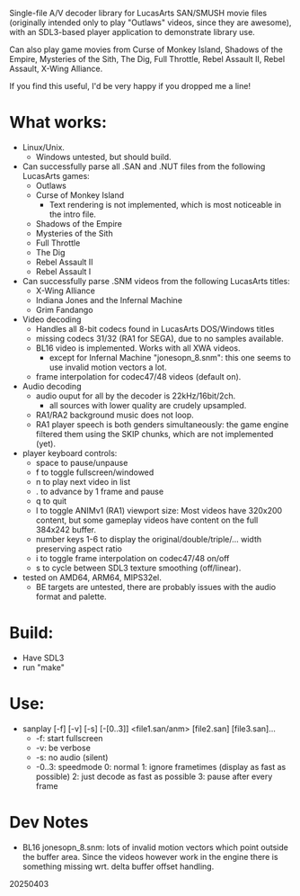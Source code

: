 Single-file A/V decoder library for LucasArts SAN/SMUSH movie files (originally
intended only to play "Outlaws" videos, since they are awesome),
with an SDL3-based player application to demonstrate library use.

Can also play game movies from Curse of Monkey Island, Shadows of the Empire,
Mysteries of the Sith, The Dig, Full Throttle, Rebel Assault II, Rebel Assault,
X-Wing Alliance.

If you find this useful, I'd be very happy if you dropped me a line!

# What works:
- Linux/Unix.
  - Windows untested, but should build.
- Can successfully parse all .SAN and .NUT files from the following LucasArts games:
  - Outlaws
  - Curse of Monkey Island
    - Text rendering is not implemented, which is most noticeable in the intro file.
  - Shadows of the Empire
  - Mysteries of the Sith
  - Full Throttle
  - The Dig
  - Rebel Assault II
  - Rebel Assault I
- Can successfully parse .SNM videos from the following LucasArts titles:
  - X-Wing Alliance
  - Indiana Jones and the Infernal Machine
  - Grim Fandango
- Video decoding
  - Handles all 8-bit codecs found in LucasArts DOS/Windows titles
  - missing codecs 31/32 (RA1 for SEGA), due to no samples available.
  - BL16 video is implemented. Works with all XWA videos.
    - except for Infernal Machine "jonesopn_8.snm": this one seems to use invalid motion vectors a lot.
  - frame interpolation for codec47/48 videos (default on).
- Audio decoding
  - audio ouput for all by the decoder is 22kHz/16bit/2ch.
    - all sources with lower quality are crudely upsampled.
  - RA1/RA2 background music does not loop.
  - RA1 player speech is both genders simultaneously: the game engine filtered them using the SKIP chunks, which are not implemented (yet).
- player keyboard controls:
  - space to pause/unpause
  - f     to toggle fullscreen/windowed
  - n     to play next video in list
  - .     to advance by 1 frame and pause
  - q     to quit
  - l     to toggle ANIMv1 (RA1) viewport size: Most videos have 320x200 content, but some gameplay videos have content on the full 384x242 buffer.
  - number keys 1-6 to display the original/double/triple/... width preserving aspect ratio
  - i  to toggle frame interpolation on codec47/48 on/off
  - s  to cycle between SDL3 texture smoothing (off/linear).
- tested on AMD64, ARM64, MIPS32el.
  - BE targets are untested, there are probably issues with the audio format and palette.

# Build:
- Have SDL3
- run "make"

# Use:
- sanplay [-f] [-v] [-s] [-[0..3]] <file1.san/anm> [file2.san] [file3.san]...
  - -f: start fullscreen
  - -v: be verbose
  - -s: no audio (silent)
  - -0..3: speedmode  0: normal  1: ignore frametimes (display as fast as possible)  2: just decode as fast as possible  3: pause after every frame

# Dev Notes
- BL16 jonesopn_8.snm:  lots of invalid motion vectors which point outside the buffer area.  Since the videos however work in the engine there is something missing wrt. delta buffer offset handling.

20250403
